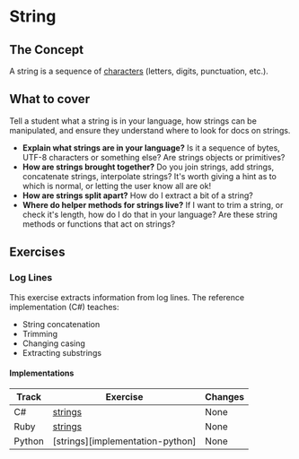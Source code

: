 # String

## The Concept

A string is a sequence of [characters][type-char] (letters, digits, punctuation, etc.).

## What to cover

Tell a student what a string is in your language, how strings can be manipulated, and ensure they understand where to look for docs on strings.

- **Explain what strings are in your language?** Is it a sequence of bytes, UTF-8 characters or something else? Are strings objects or primitives?
- **How are strings brought together?** Do you join strings, add strings, concatenate strings, interpolate strings? It's worth giving a hint as to which is normal, or letting the user know all are ok!
- **How are strings split apart?** How do I extract a bit of a string?
- **Where do helper methods for strings live?** If I want to trim a string, or check it's length, how do I do that in your language? Are these string methods or functions that act on strings?

## Exercises

### Log Lines

This exercise extracts information from log lines. The reference implementation (C#) teaches:

- String concatenation
- Trimming
- Changing casing
- Extracting substrings

#### Implementations

| Track | Exercise                         | Changes |
| ----- | -------------------------------- | ------- |
| C#    | [strings][implementation-csharp] | None    |
| Ruby  | [strings][implementation-ruby]   | None    |
| Python| [strings][implementation-python] | None    |

[type-char]: ./char.md
[implementation-csharp]: ../../languages/csharp/exercises/concept/strings/.docs/introduction.md
[implementation-ruby]: ../../languages/ruby/exercises/concept/strings/.docs/introduction.md
